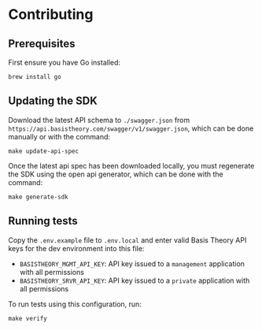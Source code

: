 # Contributing

## Prerequisites

First ensure you have Go installed:
```shell
brew install go
```

## Updating the SDK

Download the latest API schema to `./swagger.json` from `https://api.basistheory.com/swagger/v1/swagger.json`,
which can be done manually or with the command:

```shell
make update-api-spec
```

Once the latest api spec has been downloaded locally, you must regenerate the SDK using the open api generator,
which can be done with the command:

```shell
make generate-sdk
```

## Running tests

Copy the `.env.example` file to `.env.local` and enter valid Basis Theory
API keys for the dev environment into this file:

- `BASISTHEORY_MGMT_API_KEY`: API key issued to a `management` application with all permissions
- `BASISTHEORY_SRVR_API_KEY`: API key issued to a `private` application with all permissions

To run tests using this configuration, run:

```shell
make verify
```
